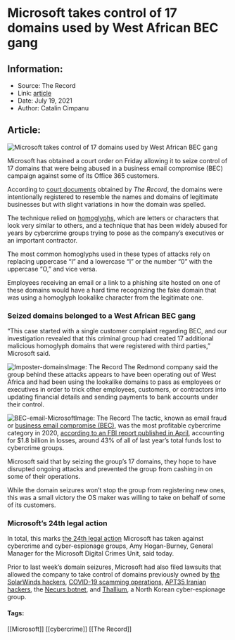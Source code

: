 # Microsoft takes control of 17 domains used by West African BEC gang
### 

## Information:
+ Source: The Record
+ Link: [article](https://therecord.media/microsoft-takes-control-of-17-domains-used-by-west-african-bec-gang/)
+ Date: July 19, 2021
+ Author: Catalin Cimpanu


## Article:
![Microsoft takes control of 17 domains used by West African BEC gang](https://therecord.media/wp-content/uploads/2021/07/Microsoft.jpg)

Microsoft has obtained a court order on Friday allowing it to seize control of 17 domains that were being abused in a business email compromise (BEC) campaign against some of its Office 365 customers.


According to [court documents](https://www.documentcloud.org/documents/21012052-msft-homoglyps-complaint) obtained by *The Record*, the domains were intentionally registered to resemble the names and domains of legitimate businesses but with slight variations in how the domain was spelled.


The technique relied on [homoglyphs](https://en.wikipedia.org/wiki/Homoglyph), which are letters or characters that look very similar to others, and a technique that has been widely abused for years by cybercrime groups trying to pose as the company’s executives or an important contractor.


The most common homoglyphs used in these types of attacks rely on replacing uppercase “I” and a lowercase “l” or the number “0” with the uppercase “O,” and vice versa.


Employees receiving an email or a link to a phishing site hosted on one of these domains would have a hard time recognizing the fake domain that was using a homoglyph lookalike character from the legitimate one.


### Seized domains belonged to a West African BEC gang


“This case started with a single customer complaint regarding BEC, and our investigation revealed that this criminal group had created 17 additional malicious homoglyph domains that were registered with third parties,” Microsoft said.


![Imposter-domains](https://www-therecord.recfut.com/wp-content/uploads/2021/07/Imposter-domains.png)Image: The Record
The Redmond company said the group behind these attacks appears to have been operating out of West Africa and had been using the lookalike domains to pass as employees or executives in order to trick other employees, customers, or contractors into updating financial details and sending payments to bank accounts under their control.


![BEC-email-Microsoft](https://www-therecord.recfut.com/wp-content/uploads/2021/07/BEC-email-Microsoft.png)Image: The Record
The tactic, known as email fraud or [business email compromise (BEC)](https://www.fbi.gov/scams-and-safety/common-scams-and-crimes/business-email-compromise), was the most profitable cybercrime category in 2020, [according to an FBI report published in April](https://therecord.media/fbi-cybercrime-losses-exceeded-4-2-billion-in-2020/), accounting for $1.8 billion in losses, around 43% of all of last year’s total funds lost to cybercrime groups.


Microsoft said that by seizing the group’s 17 domains, they hope to have disrupted ongoing attacks and prevented the group from cashing in on some of their operations.


While the domain seizures won’t stop the group from registering new ones, this was a small victory the OS maker was willing to take on behalf of some of its customers.


### Microsoft’s 24th legal action


In total, this marks [the 24th legal action](https://blogs.microsoft.com/on-the-issues/2021/07/19/cybercrime-homoglyphs-dcu-court-order/) Microsoft has taken against cybercrime and cyber-espionage groups, Amy Hogan-Burney, General Manager for the Microsoft Digital Crimes Unit, said today.


Prior to last week’s domain seizures, Microsoft had also filed lawsuits that allowed the company to take control of domains previously owned by [the SolarWinds hackers](https://www.zdnet.com/article/microsoft-and-industry-partners-seize-key-domain-used-in-solarwinds-hack/), [COVID-19 scamming operations](http://www.documentcloud.org/documents/6982601-Microsoft-civil-complaint-against-COVID-19.html), [APT35 Iranian hackers](https://blogs.microsoft.com/on-the-issues/2019/03/27/new-steps-to-protect-customers-from-hacking/), the [Necurs botnet](https://www.noticeofpleadings.com/necurs/), and [Thallium](https://blogs.microsoft.com/on-the-issues/2019/12/30/microsoft-court-action-against-nation-state-cybercrime/), a North Korean cyber-espionage group.





#### Tags:
[[Microsoft]] [[cybercrime]] [[The Record]]
